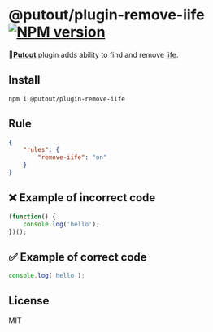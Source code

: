 # @putout/plugin-remove-iife [![NPM version][NPMIMGURL]][NPMURL]

[NPMIMGURL]: https://img.shields.io/npm/v/@putout/plugin-remove-iife.svg?style=flat&longCache=true
[NPMURL]: https://npmjs.org/package/@putout/plugin-remove-iife"npm"

🐊[**Putout**](https://github.com/coderaiser/putout) plugin adds ability to find and remove [iife](https://developer.mozilla.org/en-US/docs/Glossary/IIFE).

## Install

```
npm i @putout/plugin-remove-iife
```

## Rule

```json
{
    "rules": {
        "remove-iife": "on"
    }
}
```

## ❌ Example of incorrect code

```js
(function() {
    console.log('hello');
})();
```

## ✅ Example of correct code

```js
console.log('hello');
```

## License

MIT
